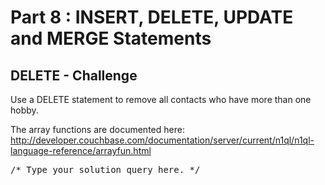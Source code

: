# Part 8 : INSERT, DELETE, UPDATE and MERGE Statements

## DELETE - Challenge

Use a DELETE statement to remove all contacts who have more than one hobby.

The array functions are documented here:
http://developer.couchbase.com/documentation/server/current/n1ql/n1ql-language-reference/arrayfun.html


<pre id="example">
/* Type your solution query here. */


</pre>
